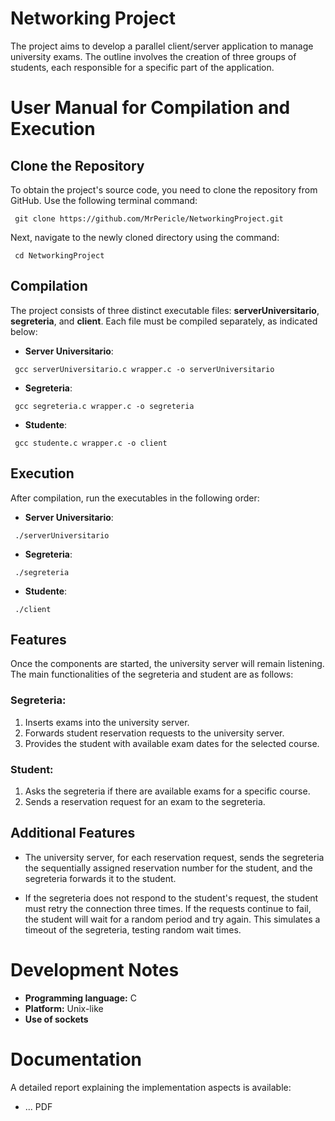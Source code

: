 # Networking Project
The project aims to develop a parallel client/server application to manage university exams. The outline involves the creation of three groups of students, each responsible for a specific part of the application.

# User Manual for Compilation and Execution

## Clone the Repository

To obtain the project's source code, you need to clone the repository from GitHub. Use the following terminal command:

```
 git clone https://github.com/MrPericle/NetworkingProject.git
```
Next, navigate to the newly cloned directory using the command:
```
 cd NetworkingProject
```

## Compilation
The project consists of three distinct executable files: **serverUniversitario**, **segreteria**, and **client**. Each file must be compiled separately, as indicated below:

- **Server Universitario**:
```
 gcc serverUniversitario.c wrapper.c -o serverUniversitario
```
- **Segreteria**:
```
 gcc segreteria.c wrapper.c -o segreteria
```
- **Studente**:
```
 gcc studente.c wrapper.c -o client

```

## Execution
After compilation, run the executables in the following order:

- **Server Universitario**:
```
 ./serverUniversitario
```
- **Segreteria**:
```
 ./segreteria
```
- **Studente**:
```
 ./client
```

## Features
Once the components are started, the university server will remain listening. The main functionalities of the segreteria and student are as follows:

### Segreteria:
1. Inserts exams into the university server.
2. Forwards student reservation requests to the university server.
3. Provides the student with available exam dates for the selected course.

### Student:
1. Asks the segreteria if there are available exams for a specific course.
2. Sends a reservation request for an exam to the segreteria.

## Additional Features
- The university server, for each reservation request, sends the segreteria the sequentially assigned reservation number for the student, and the segreteria forwards it to the student.

- If the segreteria does not respond to the student's request, the student must retry the connection three times. If the requests continue to fail, the student will wait for a random period and try again. This simulates a timeout of the segreteria, testing random wait times.

# Development Notes
- **Programming language:** C
- **Platform:** Unix-like
- **Use of sockets**

# Documentation
A detailed report explaining the implementation aspects is available:

 - ... PDF
